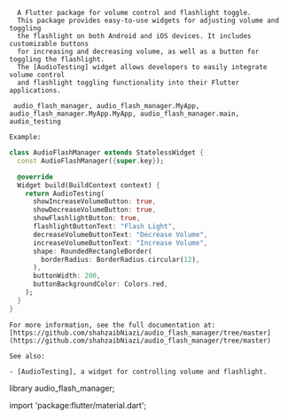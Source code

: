       A Flutter package for volume control and flashlight toggle.
      This package provides easy-to-use widgets for adjusting volume and toggling
      the flashlight on both Android and iOS devices. It includes customizable buttons
      for increasing and decreasing volume, as well as a button for toggling the flashlight.
      The [AudioTesting] widget allows developers to easily integrate volume control
      and flashlight toggling functionality into their Flutter applications. 

     audio_flash_manager, audio_flash_manager.MyApp, audio_flash_manager.MyApp.MyApp, audio_flash_manager.main, audio_testing

    Example:

 ```dart
 class AudioFlashManager extends StatelessWidget {
   const AudioFlashManager({super.key});

   @override
   Widget build(BuildContext context) {
     return AudioTesting(
       showIncreaseVolumeButton: true,
       showDecreaseVolumeButton: true,
       showFlashlightButton: true,
       flashlightButtonText: "Flash Light",
       decreaseVolumeButtonText: "Decrease Volume",
       increaseVolumeButtonText: "Increase Volume",
       shape: RoundedRectangleBorder(
         borderRadius: BorderRadius.circular(12),
       ),
       buttonWidth: 200,
       buttonBackgroundColor: Colors.red,
     );
   }
 }
 ```

    For more information, see the full documentation at:
    [https://github.com/shahzaibNiazi/audio_flash_manager/tree/master](https://github.com/shahzaibNiazi/audio_flash_manager/tree/master)
 
    See also:

    - [AudioTesting], a widget for controlling volume and flashlight.
library audio_flash_manager;

import 'package:flutter/material.dart';

